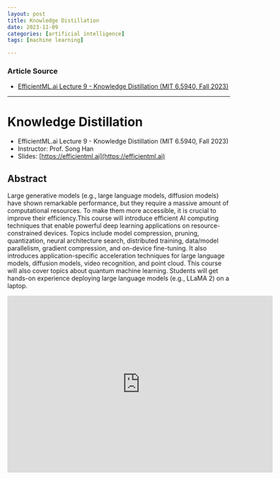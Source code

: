 ```yaml
---
layout: post
title: Knowledge Distillation  
date: 2023-11-09
categories: [artificial intelligence]
tags: [machine learning]

---
```


### Article Source

* [EfficientML.ai Lecture 9 - Knowledge Distillation (MIT 6.5940, Fall 2023)](https://www.youtube.com/watch?v=EkjVHToId7U)

---

# Knowledge Distillation

* EfficientML.ai Lecture 9 - Knowledge Distillation (MIT 6.5940, Fall 2023)
* Instructor: Prof. Song Han
* Slides: [https://efficientml.ai](https://efficientml.ai) 

## Abstract

Large generative models (e.g., large language models, diffusion models) have shown remarkable performance, but they require a massive amount of computational resources. To make them more accessible, it is crucial to improve their efficiency.This course will introduce efficient AI computing techniques that enable powerful deep learning applications on resource-constrained devices. Topics include model compression, pruning, quantization, neural architecture search, distributed training, data/model parallelism, gradient compression, and on-device fine-tuning. It also introduces application-specific acceleration techniques for large language models, diffusion models, video recognition, and point cloud. This course will also cover topics about quantum machine learning. Students will get hands-on experience deploying large language models (e.g., LLaMA 2) on a laptop.

<iframe width="600" height="400" src="https://www.youtube.com/embed/EkjVHToId7U?si=m6VgeWQQNUfNJFiY" title="YouTube video player" frameborder="0" allow="accelerometer; autoplay; clipboard-write; encrypted-media; gyroscope; picture-in-picture; web-share" allowfullscreen></iframe>